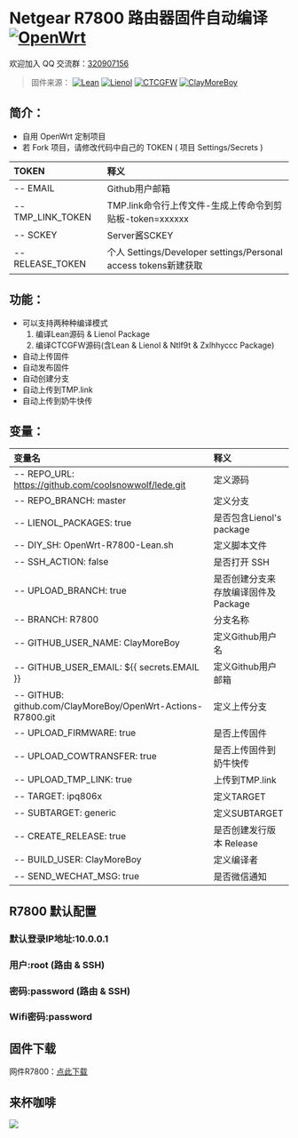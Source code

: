 # Netgear R7800 路由器固件自动编译 [![OpenWrt](https://img.shields.io/badge/From-OpenWrt-blue.svg?style=for-the-badge&logo=appveyor)](https://github.com/openwrt/openwrt) 
欢迎加入 QQ 交流群：[320907156](https://shang.qq.com/wpa/qunwpa?idkey=270264af86f9a325a0caf527654d13f0f4242c1a7dd433de3cdea880713676a9)
>固件来源：
[![Lean](https://img.shields.io/badge/Lede-Lean-red.svg?style=flat&logo=appveyor)](https://github.com/coolsnowwolf/lede) 
 [![Lienol](https://img.shields.io/badge/Package-Lienol-blueviolet.svg?style=flat&logo=appveyor)](https://github.com/Lienol/openwrt-package)  [![CTCGFW](https://img.shields.io/badge/OpenWrt-CTCGFW-orange.svg?style=flat&logo=appveyor)](https://github.com/project-openwrt/openwrt) [![ClayMoreBoy](https://img.shields.io/badge/Mod-ClayMoreBoy-success.svg?style=flat&logo=appveyor)](https://github.com/ClayMoreBoy)

## 简介：
- 自用 OpenWrt 定制项目
- 若 Fork 项目，请修改代码中自己的 TOKEN ( 项目 Settings/Secrets )

| TOKEN | 释义 |
| :--- | :--- |
| -- EMAIL  | Github用户邮箱 |
| -- TMP_LINK_TOKEN| TMP.link命令行上传文件-生成上传命令到剪贴板-token=xxxxxx |
| -- SCKEY | Server酱SCKEY |
| -- RELEASE_TOKEN | 个人 Settings/Developer settings/Personal access tokens新建获取 |

## 功能：
- 可以支持两种种编译模式
  1. 编译Lean源码 & Lienol Package
  2. 编译CTCGFW源码(含Lean & Lienol & Ntlf9t & Zxlhhyccc Package)
- 自动上传固件
- 自动发布固件
- 自动创建分支
- 自动上传到TMP.link
- 自动上传到奶牛快传

## 变量：

| 变量名 | 释义 |
| :--- | :--- |
| -- REPO_URL: https://github.com/coolsnowwolf/lede.git  | 定义源码 |
| -- REPO_BRANCH: master | 定义分支 |
| -- LIENOL_PACKAGES: true | 是否包含Lienol's package |
| -- DIY_SH: OpenWrt-R7800-Lean.sh | 定义脚本文件 |
| -- SSH_ACTION: false |是否打开 SSH |
| -- UPLOAD_BRANCH: true | 是否创建分支来存放编译固件及Package |
| -- BRANCH: R7800 | 分支名称 |
| -- GITHUB_USER_NAME: ClayMoreBoy | 定义Github用户名 |
| -- GITHUB_USER_EMAIL: ${{ secrets.EMAIL }} |定义Github用户邮箱 |
| -- GITHUB: github.com/ClayMoreBoy/OpenWrt-Actions-R7800.git | 定义上传分支 |
| -- UPLOAD_FIRMWARE: true | 是否上传固件| 
| -- UPLOAD_COWTRANSFER: true | 是否上传固件到奶牛快传 |
| -- UPLOAD_TMP_LINK: true| 上传到TMP.link |
| -- TARGET: ipq806x | 定义TARGET |
| -- SUBTARGET: generic | 定义SUBTARGET |
| -- CREATE_RELEASE: true | 是否创建发行版本 Release |
| -- BUILD_USER: ClayMoreBoy | 定义编译者 | 
| -- SEND_WECHAT_MSG: true | 是否微信通知 | 

## R7800 默认配置
### 默认登录IP地址:10.0.0.1
###           用户:root       (路由 & SSH)
###           密码:password   (路由 & SSH)
###       Wifi密码:password

## 固件下载
网件R7800：[点此下载](https://github.com/ClayMoreBoy/OpenWrt-Actions-R7800/releases)

## 来杯咖啡

![](https://raw.githubusercontent.com/ClayMoreBoy/OpenWrt-Actions-R7800/master/Sponsor.png)
